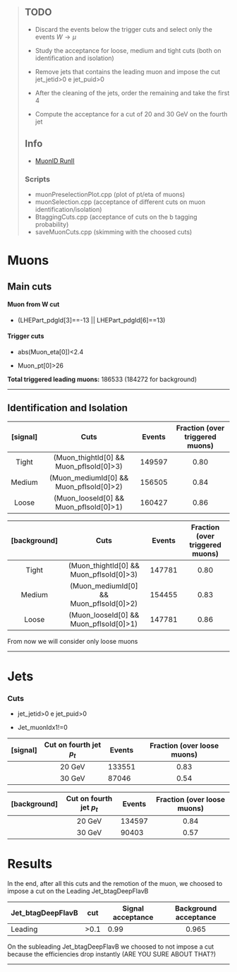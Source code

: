 > ## TODO
> 
> - Discard the events below the trigger cuts and select only the events $W\to\mu$
> 
> - Study the acceptance for loose, medium and tight cuts (both on identification and isolation)
> 
> - Remove jets that contains the leading muon and impose the cut jet_jetid>0 e jet_puid>0
> 
> - After the cleaning of the jets, order the remaining and take the first 4
> 
> - Compute the acceptance for a cut of 20 and 30 GeV  on the fourth jet
> 
> ## Info
> 
> - [MuonID RunII](https://twiki.cern.ch/twiki/bin/viewauth/CMS/SWGuideMuonIdRun2)
> 
> ### Scripts
> 
> - muonPreselectionPlot.cpp (plot of pt/eta of muons)
> - muonSelection.cpp (acceptance of different cuts on muon identification/isolation)
> - BtaggingCuts.cpp (acceptance of cuts on the b tagging probability)
> - saveMuonCuts.cpp (skimming with the choosed cuts)

# Muons

## Main cuts

#### Muon from W cut

- (LHEPart_pdgId[3]==-13 || LHEPart_pdgId[6]==13)

#### Trigger cuts

- abs(Muon_eta[0])<2.4

- Muon_pt[0]>26

**Total triggered leading muons:** 186533 (184272 for background)

---

## Identification and Isolation

| [signal] | Cuts                                    | Events | Fraction (over triggered muons) |
|:--------:|:---------------------------------------:| ------ |:-------------------------------:|
| Tight    | (Muon_thightId[0] && Muon_pfIsoId[0]>3) | 149597 | 0.80                            |
| Medium   | (Muon_mediumId[0] && Muon_pfIsoId[0]>2) | 156505 | 0.84                            |
| Loose    | (Muon_looseId[0] && Muon_pfIsoId[0]>1)  | 160427 | 0.86                            |

| [background] | Cuts                                    | Events | Fraction (over triggered muons) |
|:------------:|:---------------------------------------:| ------ |:-------------------------------:|
| Tight        | (Muon_thightId[0] && Muon_pfIsoId[0]>3) | 147781 | 0.80                            |
| Medium       | (Muon_mediumId[0] && Muon_pfIsoId[0]>2) | 154455 | 0.83                            |
| Loose        | (Muon_looseId[0] && Muon_pfIsoId[0]>1)  | 147781 | 0.86                            |

From now we will consider only loose muons

---

# Jets

### Cuts

- jet_jetid>0 e jet_puid>0

- Jet_muonIdx1!=0

| [signal] | Cut on fourth jet $p_t$ | Events | Fraction (over loose muons) |
|:--------:|:-----------------------:| ------ |:---------------------------:|
|          | 20 GeV                  | 133551 | 0.83                        |
|          | 30 GeV                  | 87046  | 0.54                        |

| [background] | Cut on fourth jet $p_t$ | Events | Fraction (over loose muons) |
|:------------:|:-----------------------:| ------ |:---------------------------:|
|              | 20 GeV                  | 134597 | 0.84                        |
|              | 30 GeV                  | 90403  | 0.57                        |

# Results

In the end, after all this cuts and the remotion of the muon, we choosed to impose a cut on the Leading Jet_btagDeepFlavB

| Jet_btagDeepFlavB | cut  | Signal acceptance | Background acceptance |
| ----------------- | ---- | ----------------- |:---------------------:|
| Leading           | >0.1 | 0.99              | 0.965                 |

On the subleading Jet_btagDeepFlavB we choosed to not impose a cut because the efficiencies drop instantly (ARE YOU SURE ABOUT THAT?)

--- 
